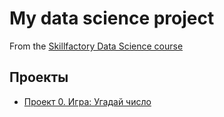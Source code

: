 # My data science project
From the [Skillfactory Data Science course](https://skillfactory.ru/data-scientist)

## Проекты

* [Проект 0. Игра: Угадай число](https://github.com/RoBot-47/sf_dst-3.0/tree/main/project_0)